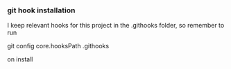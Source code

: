 ### git hook installation
I keep relevant hooks for this project in the .githooks folder, so remember to run

git config core.hooksPath .githooks

on install

